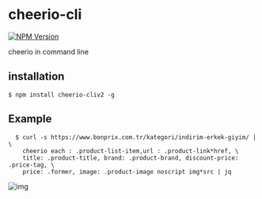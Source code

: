 cheerio-cli
===========
[![NPM Version][npm-image]][npm-url]

cheerio in command line

installation
-----------
    $ npm install cheerio-cliv2 -g
    
Example 
-----------
```
  $ curl -s https://www.bonprix.com.tr/kategori/indirim-erkek-giyim/ | \
    cheerio each : .product-list-item,url : .product-link*href, \ 
    title: .product-title, brand: .product-brand, discount-price: .price-tag, \ 
    price: .former, image: .product-image noscript img*src | jq
```
 
![img](https://i.hizliresim.com/ok0XL2.png)

[npm-image]: https://img.shields.io/npm/v/cheerio-cliv2.svg?style=flat
[npm-url]: https://npmjs.org/package/cheerio-cliv2
